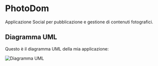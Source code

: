 # PhotoDom
Applicazione Social per pubblicazione e gestione di contenuti fotografici.




## Diagramma UML
Questo è il diagramma UML della mia applicazione:

![Diagramma UML](TecnicalDocumentation/PhotoDom-UML-General-Networking.drawio)

